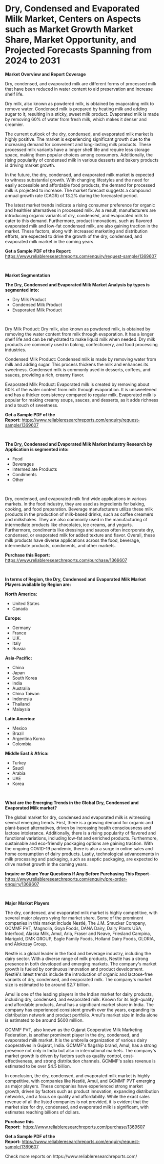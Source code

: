 <p><h1>Dry, Condensed and Evaporated Milk Market, Centers on Aspects such as Market Growth Market Share, Market Opportunity, and Projected Forecasts Spanning from 2024 to 2031</h1></p><p><strong>Market Overview and Report Coverage</strong></p>
<p><p>Dry, condensed, and evaporated milk are different forms of processed milk that have been reduced in water content to aid preservation and increase shelf life. </p><p>Dry milk, also known as powdered milk, is obtained by evaporating milk to remove water. Condensed milk is prepared by heating milk and adding sugar to it, resulting in a sticky, sweet milk product. Evaporated milk is made by removing 60% of water from fresh milk, which makes it denser and creamier.</p><p>The current outlook of the dry, condensed, and evaporated milk market is highly positive. The market is experiencing significant growth due to the increasing demand for convenient and long-lasting milk products. These processed milk variants have a longer shelf life and require less storage space, making them popular choices among consumers. Additionally, the rising popularity of condensed milk in various desserts and bakery products is driving market growth.</p><p>In the future, the dry, condensed, and evaporated milk market is expected to witness substantial growth. With changing lifestyles and the need for easily accessible and affordable food products, the demand for processed milk is projected to increase. The market forecast suggests a compound annual growth rate (CAGR) of 13.2% during the forecasted period.</p><p>The latest market trends indicate a rising consumer preference for organic and healthier alternatives in processed milk. As a result, manufacturers are introducing organic variants of dry, condensed, and evaporated milk to cater to this demand. Furthermore, product innovations, such as flavored evaporated milk and low-fat condensed milk, are also gaining traction in the market. These factors, along with increased marketing and distribution efforts, are expected to drive the growth of the dry, condensed, and evaporated milk market in the coming years.</p></p>
<p><strong>Get a Sample PDF of the Report:</strong> <a href="https://www.reliableresearchreports.com/enquiry/request-sample/1369607">https://www.reliableresearchreports.com/enquiry/request-sample/1369607</a></p>
<p>&nbsp;</p>
<p><strong>Market Segmentation</strong></p>
<p><strong>The Dry, Condensed and Evaporated Milk Market Analysis by types is segmented into:</strong></p>
<p><ul><li>Dry Milk Product</li><li>Condensed Milk Product</li><li>Evaporated Milk Product</li></ul></p>
<p>&nbsp;</p>
<p><p>Dry Milk Product: Dry milk, also known as powdered milk, is obtained by removing the water content from milk through evaporation. It has a longer shelf life and can be rehydrated to make liquid milk when needed. Dry milk products are commonly used in baking, confectionery, and food processing industries.</p><p>Condensed Milk Product: Condensed milk is made by removing water from milk and adding sugar. This process thickens the milk and enhances its sweetness. Condensed milk is commonly used in desserts, coffees, and sauces, providing a rich, creamy flavor.</p><p>Evaporated Milk Product: Evaporated milk is created by removing about 60% of the water content from milk through evaporation. It is unsweetened and has a thicker consistency compared to regular milk. Evaporated milk is popular for making creamy soups, sauces, and desserts, as it adds richness and a touch of sweetness.</p></p>
<p><strong>Get a Sample PDF of the Report:</strong>&nbsp;<a href="https://www.reliableresearchreports.com/enquiry/request-sample/1369607">https://www.reliableresearchreports.com/enquiry/request-sample/1369607</a></p>
<p>&nbsp;</p>
<p><strong>The Dry, Condensed and Evaporated Milk Market Industry Research by Application is segmented into:</strong></p>
<p><ul><li>Food</li><li>Beverages</li><li>Intermediate Products</li><li>Condiments</li><li>Other</li></ul></p>
<p>&nbsp;</p>
<p><p>Dry, condensed, and evaporated milk find wide applications in various markets. In the food industry, they are used as ingredients for baking, cooking, and food preparation. Beverage manufacturers utilize these milk products in the production of milk-based drinks, such as coffee creamers and milkshakes. They are also commonly used in the manufacturing of intermediate products like chocolates, ice creams, and yogurts. Furthermore, condiments like dressings and sauces often incorporate dry, condensed, or evaporated milk for added texture and flavor. Overall, these milk products have diverse applications across the food, beverage, intermediate products, condiments, and other markets.</p></p>
<p><strong>Purchase this Report:</strong>&nbsp; <a href="https://www.reliableresearchreports.com/purchase/1369607">https://www.reliableresearchreports.com/purchase/1369607</a></p>
<p>&nbsp;</p>
<p><strong>In terms of Region, the Dry, Condensed and Evaporated Milk Market Players available by Region are:</strong></p>
<p>
    <p> <strong> North America: </strong>
        <ul>
            <li>United States</li>
            <li>Canada</li>
        </ul>
        </p> 
    <p> <strong> Europe: </strong>
        <ul>
            <li>Germany</li>
            <li>France</li>
            <li>U.K.</li>
            <li>Italy</li>
            <li>Russia</li>
        </ul>
        </p> 
    <p> <strong> Asia-Pacific: </strong>
        <ul>
            <li>China</li>
            <li>Japan</li>
            <li>South Korea</li>
            <li>India</li>
            <li>Australia</li>
            <li>China Taiwan</li>
            <li>Indonesia</li>
            <li>Thailand</li>
            <li>Malaysia</li>
        </ul>
        </p> 
    <p> <strong> Latin America: </strong>
        <ul>
            <li>Mexico</li>
            <li>Brazil</li>
            <li>Argentina Korea</li>
            <li>Colombia</li>
        </ul>
        </p> 
    <p> <strong> Middle East & Africa: </strong>
        <ul>
            <li>Turkey</li>
            <li>Saudi</li>
            <li>Arabia</li>
            <li>UAE</li>
            <li>Korea</li>
        </ul>
    </p>
    </p>
<p>&nbsp;</p>
<p><strong>What are the Emerging Trends in the Global Dry, Condensed and Evaporated Milk market?</strong></p>
<p><p>The global market for dry, condensed and evaporated milk is witnessing several emerging trends. First, there is a growing demand for organic and plant-based alternatives, driven by increasing health consciousness and lactose intolerance. Additionally, there is a rising popularity of flavored and functional variations, including low-fat and enriched products. Furthermore, sustainable and eco-friendly packaging options are gaining traction. With the ongoing COVID-19 pandemic, there is also a surge in online sales and home consumption of dairy products. Lastly, technological advancements in milk processing and packaging, such as aseptic packaging, are expected to drive market growth in the coming years.</p></p>
<p><strong>Inquire or Share Your Questions If Any Before Purchasing This Report</strong>- <a href="https://www.reliableresearchreports.com/enquiry/pre-order-enquiry/1369607">https://www.reliableresearchreports.com/enquiry/pre-order-enquiry/1369607</a></p>
<p>&nbsp;</p>
<p><strong>Major Market Players</strong></p>
<p><p>The dry, condensed, and evaporated milk market is highly competitive, with several major players vying for market share. Some of the prominent companies in this market include Nestlé, The J.M. Smucker Company, GCMMF PVT, Magnolia, Goya Foods, DANA Dairy, Dairy Plants USA, Interfood, Alaska Milk, Amul, Arla, Fraser and Neave, Friesland Campina, Marigold, DMK GROUP, Eagle Family Foods, Holland Dairy Foods, GLORIA, and Alokozay Group.</p><p>Nestlé is a global leader in the food and beverage industry, including the dairy sector. With a diverse range of milk products, Nestlé has a strong presence in both developed and emerging markets. The company's market growth is fueled by continuous innovation and product development. Nestlé's latest trends include the introduction of organic and lactose-free variants of dry, condensed, and evaporated milk. The company's market size is estimated to be around $2.7 billion.</p><p>Amul is one of the leading players in the Indian market for dairy products, including dry, condensed, and evaporated milk. Known for its high-quality and affordable products, Amul has a significant market share in India. The company has experienced consistent growth over the years, expanding its distribution network and product portfolio. Amul's market size in India alone is estimated to be around $600 million.</p><p>GCMMF PVT, also known as the Gujarat Cooperative Milk Marketing Federation, is another prominent player in the dry, condensed, and evaporated milk market. It is the umbrella organization of various dairy cooperatives in Gujarat, India. GCMMF's flagship brand, Amul, has a strong presence not only in India but also in international markets. The company's market growth is driven by factors such as quality control, cost-effectiveness, and strong distribution channels. GCMMF's sales revenue is estimated to be over $4.5 billion.</p><p>In conclusion, the dry, condensed, and evaporated milk market is highly competitive, with companies like Nestlé, Amul, and GCMMF PVT emerging as major players. These companies have experienced strong market growth, driven by factors such as product innovation, expanding distribution networks, and a focus on quality and affordability. While the exact sales revenue of all the listed companies is not provided, it is evident that the market size for dry, condensed, and evaporated milk is significant, with estimates reaching billions of dollars.</p></p>
<p><strong>Purchase this Report:</strong>&nbsp;&nbsp;<a href="https://www.reliableresearchreports.com/purchase/1369607">https://www.reliableresearchreports.com/purchase/1369607</a></p>
<p></p>
<p><strong>Get a Sample PDF of the Report:</strong>&nbsp;<a href="https://www.reliableresearchreports.com/enquiry/request-sample/1369607">https://www.reliableresearchreports.com/enquiry/request-sample/1369607</a></p>
<p>Check more reports on https://www.reliableresearchreports.com/</p>